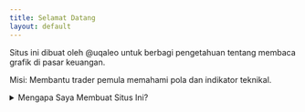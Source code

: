 ```yaml
---
title: Selamat Datang
layout: default
---
```


Situs ini dibuat oleh @uqaleo untuk berbagi pengetahuan tentang membaca grafik di pasar keuangan.
 
Misi: Membantu trader pemula memahami pola dan indikator teknikal.

<details>
  <summary> Mengapa Saya Membuat Situs Ini?</summary>
  <p>Saya ingin mendokumentasikan pengalaman saya di pasar keuangan dan membantu orang lain belajar.</p>
  <p>"Pengetahuan adalah investasi terbaik." – Benjamin Franklin</p>
</details>

